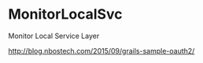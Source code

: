 # MonitorLocalSvc
Monitor Local Service Layer


http://blog.nbostech.com/2015/09/grails-sample-oauth2/
